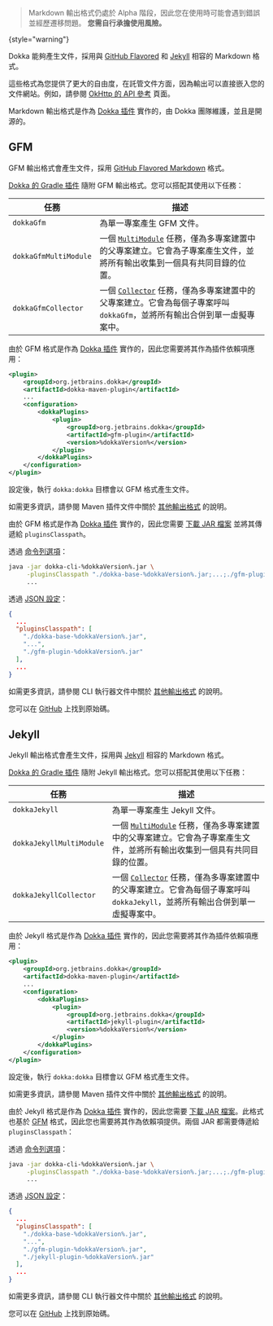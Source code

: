 [//]: # (title: Markdown)

> Markdown 輸出格式仍處於 Alpha 階段，因此您在使用時可能會遇到錯誤並經歷遷移問題。
> **您需自行承擔使用風險。**
>
{style="warning"}

Dokka 能夠產生文件，採用與 [GitHub Flavored](#gfm) 和 [Jekyll](#jekyll) 相容的 Markdown 格式。

這些格式為您提供了更大的自由度，在託管文件方面，因為輸出可以直接嵌入您的文件網站。例如，請參閱 [OkHttp 的 API 參考](https://square.github.io/okhttp/5.x/okhttp/okhttp3/) 頁面。

Markdown 輸出格式是作為 [Dokka 插件](dokka-plugins.md) 實作的，由 Dokka 團隊維護，並且是開源的。

## GFM

GFM 輸出格式會產生文件，採用 [GitHub Flavored Markdown](https://github.github.com/gfm/) 格式。

<tabs group="build-script">
<tab title="Gradle" group-key="kotlin">

[Dokka 的 Gradle 插件](dokka-gradle.md) 隨附 GFM 輸出格式。您可以搭配其使用以下任務：

| **任務** | **描述** |
|---|---|
| `dokkaGfm` | 為單一專案產生 GFM 文件。 |
| `dokkaGfmMultiModule` | 一個 [`MultiModule`](dokka-gradle.md#multi-project-builds) 任務，僅為多專案建置中的父專案建立。它會為子專案產生文件，並將所有輸出收集到一個具有共同目錄的位置。 |
| `dokkaGfmCollector` | 一個 [`Collector`](dokka-gradle.md#collector-tasks) 任務，僅為多專案建置中的父專案建立。它會為每個子專案呼叫 `dokkaGfm`，並將所有輸出合併到單一虛擬專案中。 |

</tab>
<tab title="Maven" group-key="groovy">

由於 GFM 格式是作為 [Dokka 插件](dokka-plugins.md#apply-dokka-plugins) 實作的，因此您需要將其作為插件依賴項應用：

```xml
<plugin>
    <groupId>org.jetbrains.dokka</groupId>
    <artifactId>dokka-maven-plugin</artifactId>
    ...
    <configuration>
        <dokkaPlugins>
            <plugin>
                <groupId>org.jetbrains.dokka</groupId>
                <artifactId>gfm-plugin</artifactId>
                <version>%dokkaVersion%</version>
            </plugin>
        </dokkaPlugins>
    </configuration>
</plugin>
```

設定後，執行 `dokka:dokka` 目標會以 GFM 格式產生文件。

如需更多資訊，請參閱 Maven 插件文件中關於 [其他輸出格式](dokka-maven.md#other-output-formats) 的說明。

</tab>
<tab title="CLI" group-key="cli">

由於 GFM 格式是作為 [Dokka 插件](dokka-plugins.md#apply-dokka-plugins) 實作的，因此您需要 [下載 JAR 檔案](https://repo1.maven.org/maven2/org/jetbrains/dokka/gfm-plugin/%dokkaVersion%/gfm-plugin-%dokkaVersion%.jar) 並將其傳遞給 `pluginsClasspath`。

透過 [命令列選項](dokka-cli.md#run-with-command-line-options)：

```Bash
java -jar dokka-cli-%dokkaVersion%.jar \
     -pluginsClasspath "./dokka-base-%dokkaVersion%.jar;...;./gfm-plugin-%dokkaVersion%.jar" \
     ...
```

透過 [JSON 設定](dokka-cli.md#run-with-json-configuration)：

```json
{
  ...
  "pluginsClasspath": [
    "./dokka-base-%dokkaVersion%.jar",
    "...",
    "./gfm-plugin-%dokkaVersion%.jar"
  ],
  ...
}
```

如需更多資訊，請參閱 CLI 執行器文件中關於 [其他輸出格式](dokka-cli.md#other-output-formats) 的說明。

</tab>
</tabs>

您可以在 [GitHub](https://github.com/Kotlin/dokka/tree/%dokkaVersion%/dokka-subprojects/plugin-gfm) 上找到原始碼。

## Jekyll

Jekyll 輸出格式會產生文件，採用與 [Jekyll](https://jekyllrb.com/) 相容的 Markdown 格式。

<tabs group="build-script">
<tab title="Gradle" group-key="kotlin">

[Dokka 的 Gradle 插件](dokka-gradle.md) 隨附 Jekyll 輸出格式。您可以搭配其使用以下任務：

| **任務** | **描述** |
|---|---|
| `dokkaJekyll` | 為單一專案產生 Jekyll 文件。 |
| `dokkaJekyllMultiModule` | 一個 [`MultiModule`](dokka-gradle.md#multi-project-builds) 任務，僅為多專案建置中的父專案建立。它會為子專案產生文件，並將所有輸出收集到一個具有共同目錄的位置。 |
| `dokkaJekyllCollector` | 一個 [`Collector`](dokka-gradle.md#collector-tasks) 任務，僅為多專案建置中的父專案建立。它會為每個子專案呼叫 `dokkaJekyll`，並將所有輸出合併到單一虛擬專案中。 |

</tab>
<tab title="Maven" group-key="groovy">

由於 Jekyll 格式是作為 [Dokka 插件](dokka-plugins.md#apply-dokka-plugins) 實作的，因此您需要將其作為插件依賴項應用：

```xml
<plugin>
    <groupId>org.jetbrains.dokka</groupId>
    <artifactId>dokka-maven-plugin</artifactId>
    ...
    <configuration>
        <dokkaPlugins>
            <plugin>
                <groupId>org.jetbrains.dokka</groupId>
                <artifactId>jekyll-plugin</artifactId>
                <version>%dokkaVersion%</version>
            </plugin>
        </dokkaPlugins>
    </configuration>
</plugin>
```

設定後，執行 `dokka:dokka` 目標會以 GFM 格式產生文件。

如需更多資訊，請參閱 Maven 插件文件中關於 [其他輸出格式](dokka-maven.md#other-output-formats) 的說明。

</tab>
<tab title="CLI" group-key="cli">

由於 Jekyll 格式是作為 [Dokka 插件](dokka-plugins.md#apply-dokka-plugins) 實作的，因此您需要 [下載 JAR 檔案](https://repo1.maven.org/maven2/org/jetbrains/dokka/jekyll-plugin/%dokkaVersion%/jekyll-plugin-%dokkaVersion%.jar)。此格式也基於 [GFM](#gfm) 格式，因此您也需要將其作為依賴項提供。兩個 JAR 都需要傳遞給 `pluginsClasspath`：

透過 [命令列選項](dokka-cli.md#run-with-command-line-options)：

```Bash
java -jar dokka-cli-%dokkaVersion%.jar \
     -pluginsClasspath "./dokka-base-%dokkaVersion%.jar;...;./gfm-plugin-%dokkaVersion%.jar;./jekyll-plugin-%dokkaVersion%.jar" \
     ...
```

透過 [JSON 設定](dokka-cli.md#run-with-json-configuration)：

```json
{
  ...
  "pluginsClasspath": [
    "./dokka-base-%dokkaVersion%.jar",
    "...",
    "./gfm-plugin-%dokkaVersion%.jar",
    "./jekyll-plugin-%dokkaVersion%.jar"
  ],
  ...
}
```

如需更多資訊，請參閱 CLI 執行器文件中關於 [其他輸出格式](dokka-cli.md#other-output-formats) 的說明。

</tab>
</tabs>

您可以在 [GitHub](https://github.com/Kotlin/dokka/tree/%dokkaVersion%/dokka-subprojects/plugin-jekyll) 上找到原始碼。